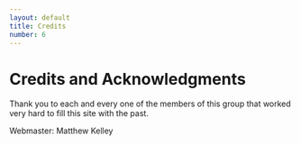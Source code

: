 ```yaml
---
layout: default
title: Credits
number: 6
---
```


# Credits and Acknowledgments

Thank you to each and every one of the members of this group that worked very hard to fill this site with the past.

Webmaster: Matthew Kelley
